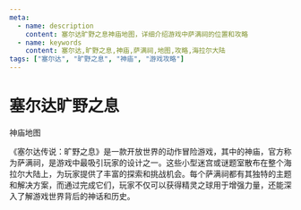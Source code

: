 ```yaml
---
meta:
  - name: description
    content: 塞尔达旷野之息神庙地图，详细介绍游戏中萨满祠的位置和攻略
  - name: keywords
    content: 塞尔达,旷野之息,神庙,萨满祠,地图,攻略,海拉尔大陆
tags: ["塞尔达", "旷野之息", "神庙", "游戏攻略"]
---
```


# 塞尔达旷野之息

神庙地图

<ImgView title="塞尔达旷野之息" url="https://4.z.wiki/autoupload/20240311/e5fl.871X1273-image.png" />

《塞尔达传说：旷野之息》是一款开放世界的动作冒险游戏，其中的神庙，官方称为萨满祠，是游戏中最吸引玩家的设计之一。这些小型迷宫或谜题室散布在整个海拉尔大陆上，为玩家提供了丰富的探索和挑战机会。每个萨满祠都有其独特的主题和解决方案，而通过完成它们，玩家不仅可以获得精灵之球用于增强力量，还能深入了解游戏世界背后的神话和历史。

